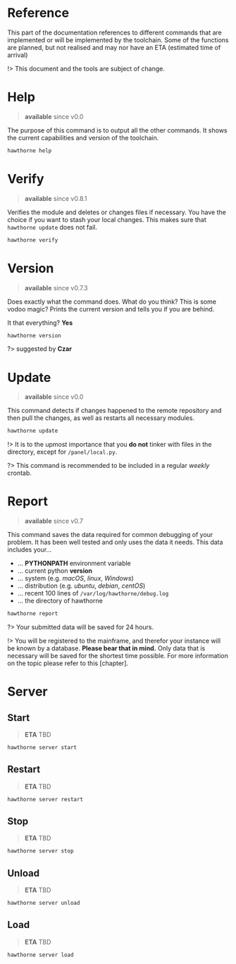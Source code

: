 # Reference
This part of the documentation references to different commands that are implemented or will be implemented by the toolchain. Some of the functions are planned, but not realised and may nor have an ETA (estimated time of arrival)

!> This document and the tools are subject of change.

# Help
> **available** since v0.0

The purpose of this command is to output all the other commands. It shows the current capabilities and version of the toolchain.
```bash
hawthorne help
```

# Verify
> **available** since v0.8.1

Verifies the module and deletes or changes files if necessary. You have the choice if you want to stash your local changes. This makes sure that `hawthorne update` does not fail.

```bash
hawthorne verify
```

# Version
> **available** since v0.7.3

Does exactly what the command does. What do you think? This is some vodoo magic? Prints the current version and tells you if you are behind.

It that everything? **Yes**

```bash
hawthorne version
```

?> suggested by **Czar**

# Update
> **available** since v0.0

This command detects if changes happened to the remote repository and then pull the changes, as well as restarts all necessary modules.

```bash
hawthorne update
```

!> It is to the upmost importance that you **do not** tinker with files in the directory, except for `/panel/local.py`.

?> This command is recommended to be included in a regular _weekly_ crontab.

# Report
> **available** since v0.7

This command saves the data required for common debugging of your problem. It has been well tested and only uses the data it needs. This data includes your…
* … **PYTHONPATH** environment variable
* … current python **version**
* … system (e.g. _macOS_, _linux_, _Windows_)
* … distribution (e.g. _ubuntu_, _debian_, _centOS_)
* … recent 100 lines of `/var/log/hawthorne/debug.log`
* … the directory of hawthorne

```bash
hawthorne report
```

?> Your submitted data will be saved for 24 hours.

!> You will be registered to the mainframe, and therefor your instance will be known by a database. **Please bear that in mind.** Only data that is necessary will be saved for the shortest time possible. For more information on the topic please refer to this [chapter].

# Server
## Start
> **ETA** TBD

```bash
hawthorne server start
```

## Restart
> **ETA** TBD

```bash
hawthorne server restart
```

## Stop
> **ETA** TBD

```bash
hawthorne server stop
```

## Unload
> **ETA** TBD

```bash
hawthorne server unload
```

## Load
> **ETA** TBD

```bash
hawthorne server load
```
